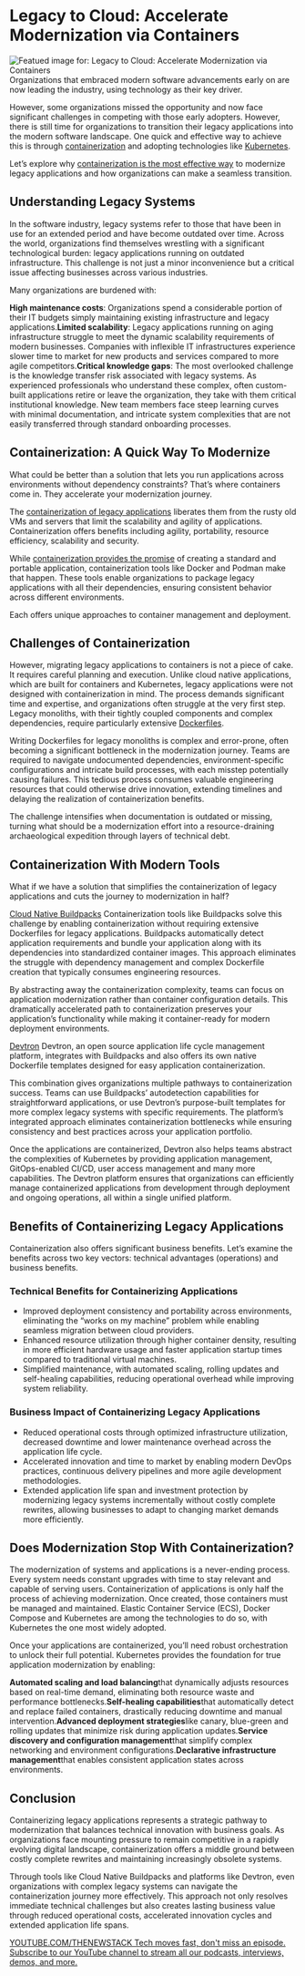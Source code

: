 # Legacy to Cloud: Accelerate Modernization via Containers
![Featued image for: Legacy to Cloud: Accelerate Modernization via Containers](https://cdn.thenewstack.io/media/2025/04/950995af-modernization-1024x576.jpg)
Organizations that embraced modern software advancements early on are now leading the industry, using technology as their key driver.

However, some organizations missed the opportunity and now face significant challenges in competing with those early adopters. However, there is still time for organizations to transition their legacy applications into the modern software landscape. One quick and effective way to achieve this is through [containerization](https://thenewstack.io/introduction-to-containers/) and adopting technologies like [Kubernetes](https://thenewstack.io/kubernetes/).

Let’s explore why [containerization is the most effective way](https://thenewstack.io/containers/) to modernize legacy applications and how organizations can make a seamless transition.

## Understanding Legacy Systems
In the software industry, legacy systems refer to those that have been in use for an extended period and have become outdated over time. Across the world, organizations find themselves wrestling with a significant technological burden: legacy applications running on outdated infrastructure. This challenge is not just a minor inconvenience but a critical issue affecting businesses across various industries.

Many organizations are burdened with:

**High maintenance costs**: Organizations spend a considerable portion of their IT budgets simply maintaining existing infrastructure and legacy applications.**Limited scalability**: Legacy applications running on aging infrastructure struggle to meet the dynamic scalability requirements of modern businesses. Companies with inflexible IT infrastructures experience slower time to market for new products and services compared to more agile competitors.**Critical knowledge gaps**: The most overlooked challenge is the knowledge transfer risk associated with legacy systems. As experienced professionals who understand these complex, often custom-built applications retire or leave the organization, they take with them critical institutional knowledge. New team members face steep learning curves with minimal documentation, and intricate system complexities that are not easily transferred through standard onboarding processes.
## Containerization: A Quick Way To Modernize
What could be better than a solution that lets you run applications across environments without dependency constraints? That’s where containers come in. They accelerate your modernization journey.

The [containerization of legacy applications](https://thenewstack.io/containerize-legacy-applications-not/) liberates them from the rusty old VMs and servers that limit the scalability and agility of applications. Containerization offers benefits including agility, portability, resource efficiency, scalability and security.

While [containerization provides the promise](https://thenewstack.io/how-cloud-native-serverless-can-breath-new-life-into-legacy-apps/) of creating a standard and portable application, containerization tools like Docker and Podman make that happen. These tools enable organizations to package legacy applications with all their dependencies, ensuring consistent behavior across different environments.

Each offers unique approaches to container management and deployment.

## Challenges of Containerization
However, migrating legacy applications to containers is not a piece of cake. It requires careful planning and execution. Unlike cloud native applications, which are built for containers and Kubernetes, legacy applications were not designed with containerization in mind. The process demands significant time and expertise, and organizations often struggle at the very first step. Legacy monoliths, with their tightly coupled components and complex dependencies, require particularly extensive [Dockerfiles](https://thenewstack.io/docker-basics-how-to-use-dockerfiles/).

Writing Dockerfiles for legacy monoliths is complex and error-prone, often becoming a significant bottleneck in the modernization journey. Teams are required to navigate undocumented dependencies, environment-specific configurations and intricate build processes, with each misstep potentially causing failures. This tedious process consumes valuable engineering resources that could otherwise drive innovation, extending timelines and delaying the realization of containerization benefits.

The challenge intensifies when documentation is outdated or missing, turning what should be a modernization effort into a resource-draining archaeological expedition through layers of technical debt.

## Containerization With Modern Tools
What if we have a solution that simplifies the containerization of legacy applications and cuts the journey to modernization in half?

[Cloud Native Buildpacks](https://github.com/buildpacks)
Containerization tools like Buildpacks solve this challenge by enabling containerization without requiring extensive Dockerfiles for legacy applications. Buildpacks automatically detect application requirements and bundle your application along with its dependencies into standardized container images. This approach eliminates the struggle with dependency management and complex Dockerfile creation that typically consumes engineering resources.

By abstracting away the containerization complexity, teams can focus on application modernization rather than container configuration details. This dramatically accelerated path to containerization preserves your application’s functionality while making it container-ready for modern deployment environments.

[Devtron](https://github.com/devtron-labs/devtron)
Devtron, an open source application life cycle management platform, integrates with Buildpacks and also offers its own native Dockerfile templates designed for easy application containerization.

This combination gives organizations multiple pathways to containerization success. Teams can use Buildpacks’ autodetection capabilities for straightforward applications, or use Devtron’s purpose-built templates for more complex legacy systems with specific requirements. The platform’s integrated approach eliminates containerization bottlenecks while ensuring consistency and best practices across your application portfolio.

Once the applications are containerized, Devtron also helps teams abstract the complexities of Kubernetes by providing application management, GitOps-enabled CI/CD, user access management and many more capabilities. The Devtron platform ensures that organizations can efficiently manage containerized applications from development through deployment and ongoing operations, all within a single unified platform.

## Benefits of Containerizing Legacy Applications
Containerization also offers significant business benefits. Let’s examine the benefits across two key vectors: technical advantages (operations) and business benefits.

### Technical Benefits for Containerizing Applications
- Improved deployment consistency and portability across environments, eliminating the “works on my machine” problem while enabling seamless migration between cloud providers.
- Enhanced resource utilization through higher container density, resulting in more efficient hardware usage and faster application startup times compared to traditional virtual machines.
- Simplified maintenance, with automated scaling, rolling updates and self-healing capabilities, reducing operational overhead while improving system reliability.
### Business Impact of Containerizing Legacy Applications
- Reduced operational costs through optimized infrastructure utilization, decreased downtime and lower maintenance overhead across the application life cycle.
- Accelerated innovation and time to market by enabling modern DevOps practices, continuous delivery pipelines and more agile development methodologies.
- Extended application life span and investment protection by modernizing legacy systems incrementally without costly complete rewrites, allowing businesses to adapt to changing market demands more efficiently.
## Does Modernization Stop With Containerization?
The modernization of systems and applications is a never-ending process. Every system needs constant upgrades with time to stay relevant and capable of serving users. Containerization of applications is only half the process of achieving modernization. Once created, those containers must be managed and maintained. Elastic Container Service (ECS), Docker Compose and Kubernetes are among the technologies to do so, with Kubernetes the one most widely adopted.

Once your applications are containerized, you’ll need robust orchestration to unlock their full potential. Kubernetes provides the foundation for true application modernization by enabling:

**Automated scaling and load balancing**that dynamically adjusts resources based on real-time demand, eliminating both resource waste and performance bottlenecks.**Self-healing capabilities**that automatically detect and replace failed containers, drastically reducing downtime and manual intervention.**Advanced deployment strategies**like canary, blue-green and rolling updates that minimize risk during application updates.**Service discovery and configuration management**that simplify complex networking and environment configurations.**Declarative infrastructure management**that enables consistent application states across environments.
## Conclusion
Containerizing legacy applications represents a strategic pathway to modernization that balances technical innovation with business goals. As organizations face mounting pressure to remain competitive in a rapidly evolving digital landscape, containerization offers a middle ground between costly complete rewrites and maintaining increasingly obsolete systems.

Through tools like Cloud Native Buildpacks and platforms like Devtron, even organizations with complex legacy systems can navigate the containerization journey more effectively. This approach not only resolves immediate technical challenges but also creates lasting business value through reduced operational costs, accelerated innovation cycles and extended application life spans.

[
YOUTUBE.COM/THENEWSTACK
Tech moves fast, don't miss an episode. Subscribe to our YouTube
channel to stream all our podcasts, interviews, demos, and more.
](https://youtube.com/thenewstack?sub_confirmation=1)